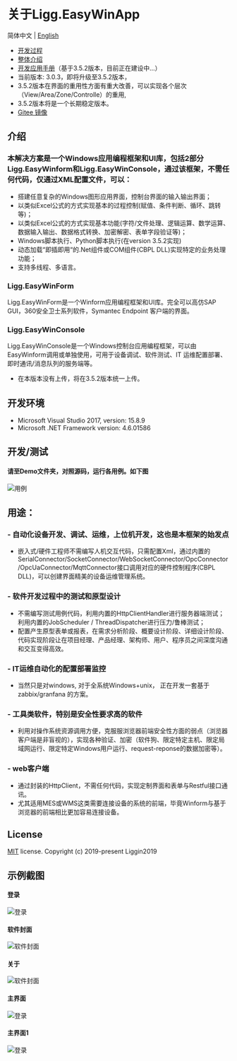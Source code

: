 # 关于Ligg.EasyWinApp
简体中文 | [English](./README.md)
- [开发过程](https://www.cnblogs.com/liggin2019/p/11780431.html)
- [整体介绍](https://www.cnblogs.com/liggin2019/p/11824064.html)
- [开发应用手册](https://liggin2019.gitee.io/projguide)（基于3.5.2版本，目前正在建设中...）
- 当前版本: 3.0.3，即将升级至3.5.2版本，
- 3.5.2版本在界面的重用性方面有重大改善，可以实现各个层次（View/Area/Zone/Controlle）的重用,
- 3.5.2版本将是一个长期稳定版本。
- [Gitee 镜像](https://www.gitee.com/liggin2019/Ligg.EasyWinApp)
## 介绍
### 本解决方案是一个Windows应用编程框架和UI库，包括2部分Ligg.EasyWinform和Ligg.EasyWinConsole，通过该框架，不需任何代码，仅通过XML配置文件，可以：
- 搭建任意复杂的Windows图形应用界面，控制台界面的输入输出界面；
- 以类似Excel公式的方式实现基本的过程控制(赋值、条件判断、循环、跳转等)；
- 以类似Excel公式的方式实现基本功能(字符/文件处理、逻辑运算、数学运算、数据输入输出、数据格式转换、加密解密、表单字段验证等)；
- Windows脚本执行、Python脚本执行(在version 3.5.2实现)
- 动态加载“即插即用“的.Net组件或COM组件(CBPL DLL)实现特定的业务处理功能；
- 支持多线程、多语言。

### Ligg.EasyWinForm
Ligg.EasyWinForm是一个Winform应用编程框架和UI库。完全可以高仿SAP GUI，360安全卫士系列软件，Symantec Endpoint 客户端的界面。

###  Ligg.EasyWinConsole
Ligg.EasyWinConsole是一个Windows控制台应用编程框架，可以由EasyWinform调用或单独使用，可用于设备调试、软件测试、IT 运维配置部署、即时通讯/消息队列的服务端等。
- 在本版本没有上传，将在3.5.2版本统一上传。

## 开发环境
- Microsoft Visual Studio 2017, version: 15.8.9
- Microsoft .NET Framework version: 4.6.01586

## 开发/测试
#### 请至Demo文件夹，对照源码，运行各用例。如下图
![用例](https://liggin2019.gitee.io/Static/images/EasyWinApp/cases.png)

## 用途：
### - 自动化设备开发、调试、运维，上位机开发，这也是本框架的始发点
- 嵌入式/硬件工程师不需编写人机交互代码，只需配置Xml，通过内置的SerialConnector/SocketConnector/WebSocketConnector/OpcConnector/OpcUaConnector/MqttConnector接口调用对应的硬件控制程序(CBPL DLL)，可以创建界面精美的设备运维管理系统。

### - 软件开发过程中的测试和原型设计
- 不需编写测试用例代码，利用内置的HttpClientHandler进行服务器端测试；利用内置的JobScheduler / ThreadDispatcher进行压力/鲁棒测试；
- 配置产生原型表单或报表，在需求分析阶段、概要设计阶段、详细设计阶段、代码实现阶段让在项目经理、产品经理、架构师、用户、程序员之间深度沟通和交互变得高效。

### - IT运维自动化的配置部署监控
- 当然只是对windows, 对于全系统Windows+unix， 正在开发一套基于zabbix/granfana 的方案。

### - 工具类软件，特别是安全性要求高的软件
- 利用对操作系统资源调用方便，克服服浏览器前端安全性方面的弱点（浏览器客户端是非盲视的），实现各种验证、加密（软件狗、限定特定主机、限定局域网运行、限定特定Windows用户运行、request-reponse的数据加密等）。

### - web客户端
- 通过封装的HttpClient，不需任何代码，实现定制界面和表单与Restful接口通讯。
- 尤其适用MES或WMS这类需要连接设备的系统的前端，毕竟Winform与基于浏览器的前端相比更加容易连接设备。

## License
[MIT](https://github.com/Liggin2019/Ligg.EasyWinApp/blob/master/LICENSE) license.
Copyright (c) 2019-present Liggin2019

## 示例截图
#### 登录
![登录](https://liggin2019.gitee.io/Static/images/EasyWinApp/login-cn.png)
#### 软件封面
![软件封面](https://liggin2019.gitee.io/Static/images/EasyWinApp/software-cover-cn.png)
#### 关于
![软件封面](https://liggin2019.gitee.io/Static/images/EasyWinApp/about-cn.png)
#### 主界面
![登录](https://liggin2019.gitee.io/Static/images/EasyWinApp/main-ui-cn.png)  
#### 主界面1
![登录](https://liggin2019.gitee.io/Static/images/EasyWinApp/main-ui1-cn.png)  